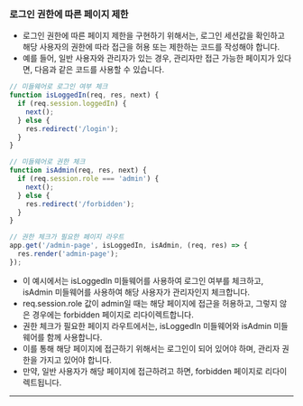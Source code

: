 ### 로그인 권한에 따른 페이지 제한
- 로그인 권한에 따른 페이지 제한을 구현하기 위해서는, 로그인 세션값을 확인하고 해당 사용자의 권한에 따라 접근을 허용 또는 제한하는 코드를 작성해야 합니다.
- 예를 들어, 일반 사용자와 관리자가 있는 경우, 관리자만 접근 가능한 페이지가 있다면, 다음과 같은 코드를 사용할 수 있습니다.
```javascript
// 미들웨어로 로그인 여부 체크
function isLoggedIn(req, res, next) {
  if (req.session.loggedIn) {
    next();
  } else {
    res.redirect('/login');
  }
}

// 미들웨어로 권한 체크
function isAdmin(req, res, next) {
  if (req.session.role === 'admin') {
    next();
  } else {
    res.redirect('/forbidden');
  }
}

// 권한 체크가 필요한 페이지 라우트
app.get('/admin-page', isLoggedIn, isAdmin, (req, res) => {
  res.render('admin-page');
});
```
- 이 예시에서는 isLoggedIn 미들웨어를 사용하여 로그인 여부를 체크하고, isAdmin 미들웨어를 사용하여 해당 사용자가 관리자인지 체크합니다.
- req.session.role 값이 admin일 때는 해당 페이지에 접근을 허용하고, 그렇지 않은 경우에는 forbidden 페이지로 리다이렉트합니다.
- 권한 체크가 필요한 페이지 라우트에서는, isLoggedIn 미들웨어와 isAdmin 미들웨어를 함께 사용합니다.
- 이를 통해 해당 페이지에 접근하기 위해서는 로그인이 되어 있어야 하며, 관리자 권한을 가지고 있어야 합니다.
- 만약, 일반 사용자가 해당 페이지에 접근하려고 하면, forbidden 페이지로 리다이렉트됩니다.

---

